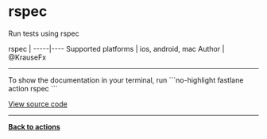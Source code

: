 # rspec


Run tests using rspec







rspec |
-----|----
Supported platforms | ios, android, mac
Author | @KrauseFx





<hr />
To show the documentation in your terminal, run
```no-highlight
fastlane action rspec
```

<a href="https://github.com/fastlane/fastlane/blob/master/fastlane/lib/fastlane/actions/rspec.rb" target="_blank">View source code</a>

<hr />

<a href="/actions"><b>Back to actions</b></a>
